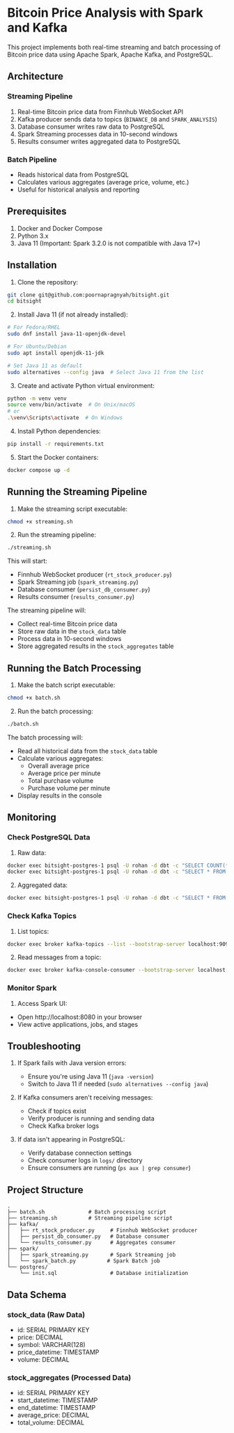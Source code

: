 # Bitcoin Price Analysis with Spark and Kafka

This project implements both real-time streaming and batch processing of Bitcoin price data using Apache Spark, Apache Kafka, and PostgreSQL.

## Architecture

### Streaming Pipeline
1. Real-time Bitcoin price data from Finnhub WebSocket API
2. Kafka producer sends data to topics (`BINANCE_DB` and `SPARK_ANALYSIS`)
3. Database consumer writes raw data to PostgreSQL
4. Spark Streaming processes data in 10-second windows
5. Results consumer writes aggregated data to PostgreSQL

### Batch Pipeline
- Reads historical data from PostgreSQL
- Calculates various aggregates (average price, volume, etc.)
- Useful for historical analysis and reporting

## Prerequisites

1. Docker and Docker Compose
2. Python 3.x
3. Java 11 (Important: Spark 3.2.0 is not compatible with Java 17+)

## Installation

1. Clone the repository:
```bash
git clone git@github.com:poornapragnyah/bitsight.git
cd bitsight
```

2. Install Java 11 (if not already installed):
```bash
# For Fedora/RHEL
sudo dnf install java-11-openjdk-devel

# For Ubuntu/Debian
sudo apt install openjdk-11-jdk

# Set Java 11 as default
sudo alternatives --config java  # Select Java 11 from the list
```

3. Create and activate Python virtual environment:
```bash
python -m venv venv
source venv/bin/activate  # On Unix/macOS
# or
.\venv\Scripts\activate  # On Windows
```

4. Install Python dependencies:
```bash
pip install -r requirements.txt
```

5. Start the Docker containers:
```bash
docker compose up -d
```

## Running the Streaming Pipeline

1. Make the streaming script executable:
```bash
chmod +x streaming.sh
```

2. Run the streaming pipeline:
```bash
./streaming.sh
```

This will start:
- Finnhub WebSocket producer (`rt_stock_producer.py`)
- Spark Streaming job (`spark_streaming.py`)
- Database consumer (`persist_db_consumer.py`)
- Results consumer (`results_consumer.py`)

The streaming pipeline will:
- Collect real-time Bitcoin price data
- Store raw data in the `stock_data` table
- Process data in 10-second windows
- Store aggregated results in the `stock_aggregates` table

## Running the Batch Processing

1. Make the batch script executable:
```bash
chmod +x batch.sh
```

2. Run the batch processing:
```bash
./batch.sh
```

The batch processing will:
- Read all historical data from the `stock_data` table
- Calculate various aggregates:
  - Overall average price
  - Average price per minute
  - Total purchase volume
  - Purchase volume per minute
- Display results in the console

## Monitoring

### Check PostgreSQL Data

1. Raw data:
```bash
docker exec bitsight-postgres-1 psql -U rohan -d dbt -c "SELECT COUNT(*) FROM stock_data;"
docker exec bitsight-postgres-1 psql -U rohan -d dbt -c "SELECT * FROM stock_data ORDER BY price_datetime DESC LIMIT 5;"
```

2. Aggregated data:
```bash
docker exec bitsight-postgres-1 psql -U rohan -d dbt -c "SELECT * FROM stock_aggregates ORDER BY start_datetime DESC LIMIT 5;"
```

### Check Kafka Topics

1. List topics:
```bash
docker exec broker kafka-topics --list --bootstrap-server localhost:9092
```

2. Read messages from a topic:
```bash
docker exec broker kafka-console-consumer --bootstrap-server localhost:9092 --topic BINANCE_DB --from-beginning
```

### Monitor Spark

1. Access Spark UI:
- Open http://localhost:8080 in your browser
- View active applications, jobs, and stages

## Troubleshooting

1. If Spark fails with Java version errors:
   - Ensure you're using Java 11 (`java -version`)
   - Switch to Java 11 if needed (`sudo alternatives --config java`)

2. If Kafka consumers aren't receiving messages:
   - Check if topics exist
   - Verify producer is running and sending data
   - Check Kafka broker logs

3. If data isn't appearing in PostgreSQL:
   - Verify database connection settings
   - Check consumer logs in `logs/` directory
   - Ensure consumers are running (`ps aux | grep consumer`)

## Project Structure

```
.
├── batch.sh              # Batch processing script
├── streaming.sh          # Streaming pipeline script
├── kafka/
│   ├── rt_stock_producer.py     # Finnhub WebSocket producer
│   ├── persist_db_consumer.py   # Database consumer
│   └── results_consumer.py      # Aggregates consumer
├── spark/
│   ├── spark_streaming.py       # Spark Streaming job
│   └── spark_batch.py          # Spark Batch job
└── postgres/
    └── init.sql                 # Database initialization
```

## Data Schema

### stock_data (Raw Data)
- id: SERIAL PRIMARY KEY
- price: DECIMAL
- symbol: VARCHAR(128)
- price_datetime: TIMESTAMP
- volume: DECIMAL

### stock_aggregates (Processed Data)
- id: SERIAL PRIMARY KEY
- start_datetime: TIMESTAMP
- end_datetime: TIMESTAMP
- average_price: DECIMAL
- total_volume: DECIMAL
